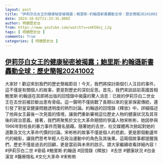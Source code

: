 ```yaml
---
layout: post
title: "伊莉莎白女王的健康秘密被揭露；鮑里斯·約翰遜新書轟動全球：歷史簡報20241002"
date: 2024-10-02T21:33:35.000Z
author: 明鏡歷史台
from: https://www.youtube.com/watch?v=seK56ej_L2g
tags: [ 明鏡歷史台 ]
comments: True
categories: [ 明鏡歷史台 ]
---
```

<!--1727904815000-->
[伊莉莎白女王的健康秘密被揭露；鮑里斯·約翰遜新書轟動全球：歷史簡報20241002](https://www.youtube.com/watch?v=seK56ej_L2g)
------

<div>
大家好！歡迎來到我們的歷史簡報節目！今天，我們將探討兩個引人注目的事件，這不僅是有關個人的故事，更是對歷史的深刻反思。首先，我們來談談前英國首相鮑里斯·約翰遜在其即將出版的回憶錄中揭露的驚人消息：已故的伊莉莎白二世女王在去世前被診斷出患有骨癌。這一聲明不僅挑戰了長期以來的皇家保密傳統，還引發了對皇室健康問題透明度的熱烈討論。約翰遜的回憶錄《釋放》中，詳細描述了他與女王最後一次見面的情境，讓我們重新審視這位歷史人物的健康狀況及其背後的政治意義。接著，我們將聚焦於文化大革命期間的爭議人物宋彬彬，她因參與1966年對校長的暴力事件而聲名狼藉。隨著她的去世，社交媒體再次掀起對她的道歉及文化大革命代價的討論。宋彬彬的故事不僅是個人的悲劇，更是那個動盪年代的縮影，讓我們思考年輕人在政治運動中的角色及其後果。這兩個故事都提醒我們，歷史不僅是過去的回顧，更是當前與未來的啟示。請大家繼續收看詳細內容！#伊莉莎白二世 #骨癌 #鮑里斯·約翰遜 #回憶錄《釋放》 #去世 #健康狀況 #白金漢宮 #醫療隱私 #文化大革命 #宋彬彬
</div>
